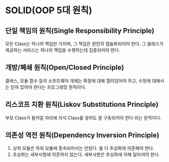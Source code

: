 # SOLID(OOP 5대 원칙)

## 단일 책임의 원칙(Single Responsibility Principle)

모든 Class는 하나의 책임만 가지며, 그 책임은 완전히 캡슐화되어야 한다. 그 클래스가 제공하는 서비스는 하나의 책임을 수행하는데 집중되어야 한다.

## 개방/폐쇄 원칙(Open/Closed Principle)

클래스, 모듈 함수 등의 소프트웨어 개체는 확장에 대해 열려있어야 하고, 수정에 대해서는 닫혀 있어야 한다는 프로그래밍 원칙이다.

## 리스코프 치환 원칙(Liskov Substitutions Principle)

부모 Class가 들어갈 자리에 자식 Class를 넣어도 잘 구동되어야 한다 라는 원칙이다.

## 의존성 역전 원칙(Dependency Inversion Principle)

1. 상위 모듈은 하위 모듈에 종속되어서는 안된다. 둘 다 추상화에 의존해야 한다.
2. 추상화는 세부사항에 의존하지 않는다. 세부사항은 추상화에 의해 달라져야 한다.
